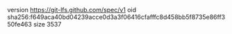 version https://git-lfs.github.com/spec/v1
oid sha256:f649aca40bd04239acce0d3a3f06416cfafffc8d458bb5f8735e86ff350fe463
size 3537
